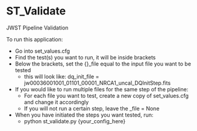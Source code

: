 # ST_Validate
JWST Pipeline Validation

To run this application:
  - Go into set_values.cfg
  - Find the test(s) you want to run, it will be inside brackets
  - Below the brackets, set the {}_file equal to the input file you want to be tested
    - this will look like: dq_init_file = jw00036001001_01101_00001_NRCA1_uncal_DQInitStep.fits
  - If you would like to run multiple files for the same step of the pipeline:
    - For each file you want to test, create a new copy of set_values.cfg and change it accordingly
    - If you will not run a certain step, leave the _file = None
  - When you have initiated the steps you want tested, run:
    - python st_validate.py {your_config_here}
